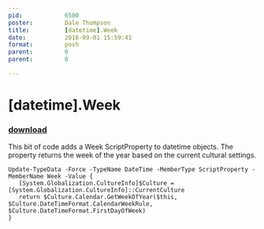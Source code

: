 ```yaml
---
pid:            6500
poster:         Dale Thompson
title:          [datetime].Week
date:           2016-09-01 15:59:41
format:         posh
parent:         0
parent:         0

---
```


# [datetime].Week

### [download](6500.ps1)

This bit of code adds a Week ScriptProperty to datetime objects. The property returns the week of the year based on the current cultural settings.

```posh
Update-TypeData -Force -TypeName DateTime -MemberType ScriptProperty -MemberName Week -Value {
   [System.Globalization.CultureInfo]$Culture = [System.Globalization.CultureInfo]::CurrentCulture
   return $Culture.Calendar.GetWeekOfYear($this, $Culture.DateTimeFormat.CalendarWeekRule, $Culture.DateTimeFormat.FirstDayOfWeek)
}

```
